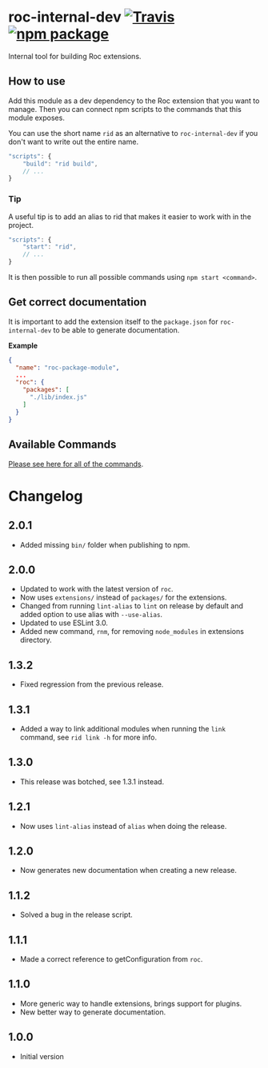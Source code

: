 # roc-internal-dev [![Travis][build-badge]][build] [![npm package][npm-badge]][npm]

Internal tool for building Roc extensions.

## How to use
Add this module as a dev dependency to the Roc extension that you want to manage. Then you can connect npm scripts to the commands that this module exposes.

You can use the short name `rid` as an alternative to `roc-internal-dev` if you don't want to write out the entire name.

```js
"scripts": {
    "build": "rid build",
    // ...
}
```

### Tip
A useful tip is to add an alias to rid that makes it easier to work with in the project.

```js
"scripts": {
    "start": "rid",
    // ...
}
```

It is then possible to run all possible commands using `npm start <command>`.

## Get correct documentation
It is important to add the extension itself to the `package.json` for `roc-internal-dev` to be able to generate documentation.

__Example__
```json
{
  "name": "roc-package-module",
  ...
  "roc": {
    "packages": [
      "./lib/index.js"
    ]
  }
}
```

## Available Commands
[Please see here for all of the commands](/docs/Commands.md).

# Changelog
## 2.0.1
- Added missing `bin/` folder when publishing to npm.

## 2.0.0
- Updated to work with the latest version of `roc`.
- Now uses `extensions/` instead of `packages/` for the extensions.
- Changed from running `lint-alias` to `lint` on release by default and added option to use alias with `--use-alias`.
- Updated to use ESLint 3.0.
- Added new command, `rnm`, for removing `node_modules` in extensions directory.

## 1.3.2
- Fixed regression from the previous release.

## 1.3.1
- Added a way to link additional modules when running the `link` command, see `rid link -h` for more info.

## 1.3.0
- This release was botched, see 1.3.1 instead.

## 1.2.1
- Now uses `lint-alias` instead of `alias` when doing the release.

## 1.2.0
- Now generates new documentation when creating a new release.

## 1.1.2
- Solved a bug in the release script.

## 1.1.1
- Made a correct reference to getConfiguration from `roc`.

## 1.1.0
- More generic way to handle extensions, brings support for plugins.
- New better way to generate documentation.

## 1.0.0
- Initial version

[build-badge]: https://img.shields.io/travis/rocjs/roc-internal-dev/master.svg?style=flat-square
[build]: https://travis-ci.org/rocjs/roc-internal-dev

[npm-badge]: https://img.shields.io/npm/v/@rocjs/roc-internal-dev.svg?style=flat-square
[npm]: https://www.npmjs.org/package/@rocjs/roc-internal-dev
